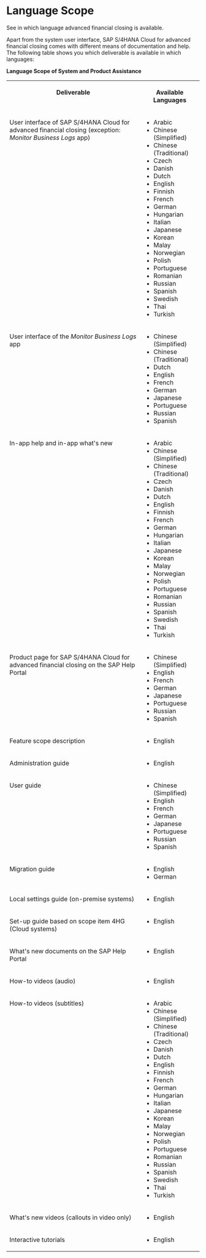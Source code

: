 <!-- loio4f635b90a93248b680a41abe69ac5d76 -->

# Language Scope

See in which language advanced financial closing is available.

Apart from the system user interface, SAP S/4HANA Cloud for advanced financial closing comes with different means of documentation and help. The following table shows you which deliverable is available in which languages:

**Language Scope of System and Product Assistance**


<table>
<tr>
<th valign="top">

Deliverable



</th>
<th valign="top">

Available Languages



</th>
</tr>
<tr>
<td valign="top">

User interface of SAP S/4HANA Cloud for advanced financial closing \(exception: *Monitor Business Logs* app\)



</td>
<td valign="top">

-   Arabic
-   Chinese \(Simplified\)
-   Chinese \(Traditional\)
-   Czech
-   Danish
-   Dutch
-   English
-   Finnish
-   French
-   German
-   Hungarian
-   Italian
-   Japanese
-   Korean
-   Malay
-   Norwegian
-   Polish
-   Portuguese
-   Romanian
-   Russian
-   Spanish
-   Swedish
-   Thai
-   Turkish



</td>
</tr>
<tr>
<td valign="top">

User interface of the *Monitor Business Logs* app



</td>
<td valign="top">

-   Chinese \(Simplified\)
-   Chinese \(Traditional\)
-   Dutch
-   English
-   French
-   German
-   Japanese
-   Portuguese
-   Russian
-   Spanish



</td>
</tr>
<tr>
<td valign="top">

In-app help and in-app what's new



</td>
<td valign="top">

-   Arabic
-   Chinese \(Simplified\)
-   Chinese \(Traditional\)
-   Czech
-   Danish
-   Dutch
-   English
-   Finnish
-   French
-   German
-   Hungarian
-   Italian
-   Japanese
-   Korean
-   Malay
-   Norwegian
-   Polish
-   Portuguese
-   Romanian
-   Russian
-   Spanish
-   Swedish
-   Thai
-   Turkish



</td>
</tr>
<tr>
<td valign="top">

Product page for SAP S/4HANA Cloud for advanced financial closing on the SAP Help Portal



</td>
<td valign="top">

-   Chinese \(Simplified\)
-   English
-   French
-   German
-   Japanese
-   Portuguese
-   Russian
-   Spanish



</td>
</tr>
<tr>
<td valign="top">

Feature scope description



</td>
<td valign="top">

-   English



</td>
</tr>
<tr>
<td valign="top">

Administration guide



</td>
<td valign="top">

-   English



</td>
</tr>
<tr>
<td valign="top">

User guide



</td>
<td valign="top">

-   Chinese \(Simplified\)
-   English
-   French
-   German
-   Japanese
-   Portuguese
-   Russian
-   Spanish



</td>
</tr>
<tr>
<td valign="top">

Migration guide



</td>
<td valign="top">

-   English
-   German



</td>
</tr>
<tr>
<td valign="top">

Local settings guide \(on-premise systems\)



</td>
<td valign="top">

-   English



</td>
</tr>
<tr>
<td valign="top">

Set-up guide based on scope item 4HG \(Cloud systems\)



</td>
<td valign="top">

-   English



</td>
</tr>
<tr>
<td valign="top">

What's new documents on the SAP Help Portal



</td>
<td valign="top">

-   English



</td>
</tr>
<tr>
<td valign="top">

How-to videos \(audio\)



</td>
<td valign="top">

-   English



</td>
</tr>
<tr>
<td valign="top">

How-to videos \(subtitles\)



</td>
<td valign="top">

-   Arabic
-   Chinese \(Simplified\)
-   Chinese \(Traditional\)
-   Czech
-   Danish
-   Dutch
-   English
-   Finnish
-   French
-   German
-   Hungarian
-   Italian
-   Japanese
-   Korean
-   Malay
-   Norwegian
-   Polish
-   Portuguese
-   Romanian
-   Russian
-   Spanish
-   Swedish
-   Thai
-   Turkish



</td>
</tr>
<tr>
<td valign="top">

What's new videos \(callouts in video only\)



</td>
<td valign="top">

-   English



</td>
</tr>
<tr>
<td valign="top">

Interactive tutorials



</td>
<td valign="top">

-   English



</td>
</tr>
</table>

